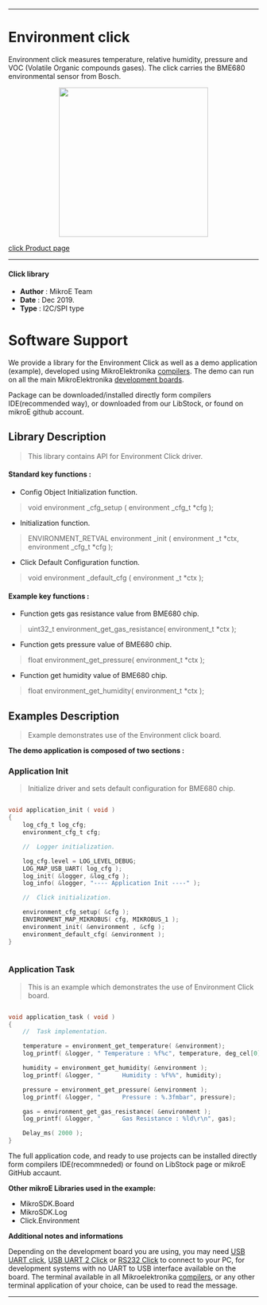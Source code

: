 

---
# Environment click

Environment click measures temperature, relative humidity, pressure and VOC (Volatile Organic compounds gases). The click carries the BME680 environmental sensor from Bosch. 

<p align="center">
  <img src="https://download.mikroe.com/images/click_for_ide/enviroment_click.png" height=300px>
</p>

[click Product page](https://www.mikroe.com/environment-click)

---


#### Click library 

- **Author**        : MikroE Team
- **Date**          : Dec 2019.
- **Type**          : I2C/SPI type


# Software Support

We provide a library for the Environment Click 
as well as a demo application (example), developed using MikroElektronika 
[compilers](https://shop.mikroe.com/compilers). 
The demo can run on all the main MikroElektronika [development boards](https://shop.mikroe.com/development-boards).

Package can be downloaded/installed directly form compilers IDE(recommended way), or downloaded from our LibStock, or found on mikroE github account. 

## Library Description

> This library contains API for Environment Click driver.

#### Standard key functions :

- Config Object Initialization function.
> void environment _cfg_setup ( environment _cfg_t *cfg ); 
 
- Initialization function.
> ENVIRONMENT_RETVAL environment _init ( environment _t *ctx, environment _cfg_t *cfg );

- Click Default Configuration function.
> void environment _default_cfg ( environment _t *ctx );


#### Example key functions :

- Function gets gas resistance value from BME680 chip.
> uint32_t environment_get_gas_resistance( environment_t *ctx );
 
- Function gets pressure value  of BME680 chip.
> float environment_get_pressure( environment_t *ctx );

- Function get humidity value of BME680 chip.
> float environment_get_humidity( environment_t *ctx );

## Examples Description

> Example demonstrates use of the Environment click board.

**The demo application is composed of two sections :**

### Application Init 

> Initialize driver and sets default configuration for BME680 chip.

```c

void application_init ( void )
{
    log_cfg_t log_cfg;
    environment_cfg_t cfg;

    //  Logger initialization.

    log_cfg.level = LOG_LEVEL_DEBUG;
    LOG_MAP_USB_UART( log_cfg );
    log_init( &logger, &log_cfg );
    log_info( &logger, "---- Application Init ----" );

    //  Click initialization.

    environment_cfg_setup( &cfg );
    ENVIRONMENT_MAP_MIKROBUS( cfg, MIKROBUS_1 );
    environment_init( &environment , &cfg );
    environment_default_cfg( &environment );
}
  
```

### Application Task

> This is an example which demonstrates the use of Environment Click board.

```c

void application_task ( void )
{
    //  Task implementation.

    temperature = environment_get_temperature( &environment);
    log_printf( &logger, " Temperature : %f%c", temperature, deg_cel[0]);

    humidity = environment_get_humidity( &environment );
    log_printf( &logger, "      Humidity : %f%%", humidity);

    pressure = environment_get_pressure( &environment );
    log_printf( &logger, "      Pressure : %.3fmbar", pressure);

    gas = environment_get_gas_resistance( &environment );
    log_printf( &logger, "      Gas Resistance : %ld\r\n", gas);

    Delay_ms( 2000 );
}

```


The full application code, and ready to use projects can be  installed directly form compilers IDE(recommneded) or found on LibStock page or mikroE GitHub accaunt.

**Other mikroE Libraries used in the example:** 

- MikroSDK.Board
- MikroSDK.Log
- Click.Environment

**Additional notes and informations**

Depending on the development board you are using, you may need 
[USB UART click](https://shop.mikroe.com/usb-uart-click), 
[USB UART 2 Click](https://shop.mikroe.com/usb-uart-2-click) or 
[RS232 Click](https://shop.mikroe.com/rs232-click) to connect to your PC, for 
development systems with no UART to USB interface available on the board. The 
terminal available in all Mikroelektronika 
[compilers](https://shop.mikroe.com/compilers), or any other terminal application 
of your choice, can be used to read the message.



---
